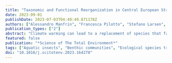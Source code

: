 ```yaml
---
title: "Taxonomic and Functional Reorganization in Central European Stream Macroinvertebrate Communities over 25 Years"
date: 2023-09-01
publishDate: 2023-07-03T04:49:49.871178Z
authors: ["Alessandro Manfrin", "Francesca Pilotto", "Stefano Larsen", "Jonathan D. Tonkin", "Armin W. Lorenz", "Peter Haase", "Stefan Stoll"]
publication_types: ["2"]
abstract: "Climate warming can lead to a replacement of species that favour cold temperatures by species that favour warm temperatures. However, the implications of such thermic shifts for the functioning of ecosystems remain poorly understood. Here, we used stream macroinvertebrate biological and ecological traits to quantify the relative contribution of cold, intermediate and warm temperature-adapted taxa to changes in community functional diversity (FD) using a dataset of 3781 samples collected in Central Europe over 25~years, from 1990 to 2014. Our analyses indicated that functional diversity of stream macroinvertebrate communities increased over the study period. This gain was driven by a net 39~% increase in the richness of taxa that favour intermediate temperatures, which comprise the highest share in the community, and to a 97~% increase in the richness of taxa that favour warm temperatures. These warm temperature-adapted taxa displayed a distinct and more diverse suite of functional traits compared to the cold temperature-adapted group and thus contributed disproportionately to local FD on a per-taxon basis. At the same time, taxonomic beta-diversity declined significantly within each thermal group, in association with increasing local taxon richness. This study shows that over recent decades, small low-mountain streams in Central Europe have experienced a process of thermophilization and increasing functional diversity at local scales. However, a progressive homogenisation occurred at the regional scale, with communities converging towards similar taxonomic composition. As the reported increase in local functional diversity can be attributed mostly to the intermediate temperature-adapted taxa and a few expanding warm temperature-adapted taxa, these patterns could mask more subtle loss of sensitive cold temperature-adapted taxa with irreplaceable functional traits. In light of increasing climate warming, preservation of cold habitat refuges, should be considered a priority in river conservation."
featured: false
publication: "*Science of The Total Environment*"
tags: ["Aquatic insects", "Benthic communities", "Ecological species traits", "Functional diversity", "Global change", "Global warming", "Macrozoobenthos", "Rivers", "Streams"]
doi: "10.1016/j.scitotenv.2023.164278"
---
```


